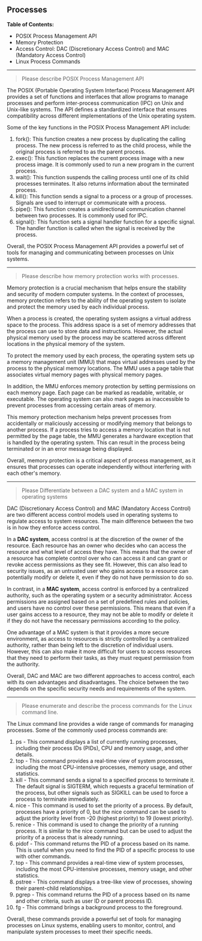 ## Processes 

**Table of Contents:**
- POSIX Process Management API 
- Memory Protection
- Access Control: DAC (Discretionary Access Control) and MAC (Mandatory Access Control)
- Linux Process Commands 

---
> Please describe POSIX Process Management API

The POSIX (Portable Operating System Interface) Process Management API provides a set of functions and interfaces that allow programs to manage processes and perform inter-process communication (IPC) on Unix and Unix-like systems. The API defines a standardized interface that ensures compatibility across different implementations of the Unix operating system.

Some of the key functions in the POSIX Process Management API include: 

1. fork(): This function creates a new process by duplicating the calling process. The new process is referred to as the child process, while the original process is referred to as the parent process. 
2. exec(): This function replaces the current process image with a new process image. It is commonly used to run a new program in the current process. 
3. wait(): This function suspends the calling process until one of its child processes terminates. It also returns information about the terminated process. 
4. kill(): This function sends a signal to a process or a group of processes. Signals are used to interrupt or communicate with a process. 
5. pipe(): This function creates a unidirectional communication channel between two processes. It is commonly used for IPC. 
6. signal(): This function sets a signal handler function for a specific signal. The handler function is called when the signal is received by the process.

Overall, the POSIX Process Management API provides a powerful set of tools for managing and communicating between processes on Unix systems.

---
> Please describe how memory protection works with processes.

Memory protection is a crucial mechanism that helps ensure the stability and security of modern computer systems. In the context of processes, memory protection refers to the ability of the operating system to isolate and protect the memory used by each individual process.

When a process is created, the operating system assigns a virtual address space to the process. This address space is a set of memory addresses that the process can use to store data and instructions. However, the actual physical memory used by the process may be scattered across different locations in the physical memory of the system.

To protect the memory used by each process, the operating system sets up a memory management unit (MMU) that maps virtual addresses used by the process to the physical memory locations. The MMU uses a page table that associates virtual memory pages with physical memory pages.

In addition, the MMU enforces memory protection by setting permissions on each memory page. Each page can be marked as readable, writable, or executable. The operating system can also mark pages as inaccessible to prevent processes from accessing certain areas of memory.

This memory protection mechanism helps prevent processes from accidentally or maliciously accessing or modifying memory that belongs to another process. If a process tries to access a memory location that is not permitted by the page table, the MMU generates a hardware exception that is handled by the operating system. This can result in the process being terminated or in an error message being displayed.

Overall, memory protection is a critical aspect of process management, as it ensures that processes can operate independently without interfering with each other's memory.

---
> Please Differentiate between a DAC system and a MAC system in operating systems

DAC (Discretionary Access Control) and MAC (Mandatory Access Control) are two different access control models used in operating systems to regulate access to system resources. The main difference between the two is in how they enforce access control.

In a **DAC system**, access control is at the discretion of the owner of the resource. Each resource has an owner who decides who can access the resource and what level of access they have. This means that the owner of a resource has complete control over who can access it and can grant or revoke access permissions as they see fit. However, this can also lead to security issues, as an untrusted user who gains access to a resource can potentially modify or delete it, even if they do not have permission to do so.

In contrast, in a **MAC system**, access control is enforced by a centralized authority, such as the operating system or a security administrator. Access permissions are assigned based on a set of predefined rules and policies, and users have no control over these permissions. This means that even if a user gains access to a resource, they may not be able to modify or delete it if they do not have the necessary permissions according to the policy.

One advantage of a MAC system is that it provides a more secure environment, as access to resources is strictly controlled by a centralized authority, rather than being left to the discretion of individual users. However, this can also make it more difficult for users to access resources that they need to perform their tasks, as they must request permission from the authority.

Overall, DAC and MAC are two different approaches to access control, each with its own advantages and disadvantages. The choice between the two depends on the specific security needs and requirements of the system.

---
> Please enumerate and describe the process commands for the Linux command line.

The Linux command line provides a wide range of commands for managing processes. Some of the commonly used process commands are: 

1. ps - This command displays a list of currently running processes, including their process IDs (PIDs), CPU and memory usage, and other details. 
2. top - This command provides a real-time view of system processes, including the most CPU-intensive processes, memory usage, and other statistics. 
3. kill - This command sends a signal to a specified process to terminate it. The default signal is SIGTERM, which requests a graceful termination of the process, but other signals such as SIGKILL can be used to force a process to terminate immediately. 
4. nice - This command is used to set the priority of a process. By default, processes have a priority of 0, but the nice command can be used to adjust the priority level from -20 (highest priority) to 19 (lowest priority). 
5. renice - This command is used to change the priority of a running process. It is similar to the nice command but can be used to adjust the priority of a process that is already running. 
6. pidof - This command returns the PID of a process based on its name. This is useful when you need to find the PID of a specific process to use with other commands. 
7. top - This command provides a real-time view of system processes, including the most CPU-intensive processes, memory usage, and other statistics. 
8. pstree - This command displays a tree-like view of processes, showing their parent-child relationships. 
9. pgrep - This command returns the PID of a process based on its name and other criteria, such as user ID or parent process ID. 
10. fg - This command brings a background process to the foreground.

Overall, these commands provide a powerful set of tools for managing processes on Linux systems, enabling users to monitor, control, and manipulate system processes to meet their specific needs.
